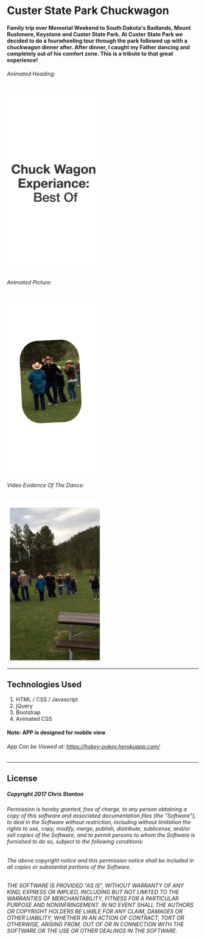 
# Custer State Park Chuckwagon
#### Family trip over Memorial Weekend to South Dakota's Badlands, Mount Rushmore, Keystone and Custer State Park.  At Custer State Park we decided to do a fourwheeling tour through the park followed up with a chuckwagon dinner after.  After dinner, I caught my Father dancing and completely out of his comfort zone.  This is a tribute to that great experience!

###### Animated Heading:
<img src="./images/screenshots/heading.png" width="50%">

###### Animated Picture:
<img src="./images/screenshots/picture.png" width="50%">

###### Video Evidence Of The Dance:
<img src="./images/screenshots/video.png" width="50%">

---

## Technologies Used
  1. HTML / CSS / Javascript
  2. jQuery
  3. Bootstrap
  4. Animated CSS

#### Note: APP is designed for mobile view

###### App Can be Viewed at: https://hokey-pokey.herokuapp.com/

---

## License
##### Copyright 2017 Chris Stanton

###### Permission is hereby granted, free of charge, to any person obtaining a copy of this software and associated documentation files (the "Software"), to deal in the Software without restriction, including without limitation the rights to use, copy, modify, merge, publish, distribute, sublicense, and/or sell copies of the Software, and to permit persons to whom the Software is furnished to do so, subject to the following conditions:

###### The above copyright notice and this permission notice shall be included in all copies or substantial portions of the Software.

###### THE SOFTWARE IS PROVIDED "AS IS", WITHOUT WARRANTY OF ANY KIND, EXPRESS OR IMPLIED, INCLUDING BUT NOT LIMITED TO THE WARRANTIES OF MERCHANTABILITY, FITNESS FOR A PARTICULAR PURPOSE AND NONINFRINGEMENT. IN NO EVENT SHALL THE AUTHORS OR COPYRIGHT HOLDERS BE LIABLE FOR ANY CLAIM, DAMAGES OR OTHER LIABILITY, WHETHER IN AN ACTION OF CONTRACT, TORT OR OTHERWISE, ARISING FROM, OUT OF OR IN CONNECTION WITH THE SOFTWARE OR THE USE OR OTHER DEALINGS IN THE SOFTWARE.
